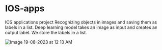 # IOS-apps
IOS applications project
Recognizing objects in images and saving them as labels in a list. Deep learning model takes an image as input and creates an output label. We store the labels in a list.

![Image 19-08-2023 at 12 13 AM](https://github.com/hashaam13/IOS-apps/assets/14867112/3ac6dfe0-5904-4da7-8f16-e935a0d94783)

